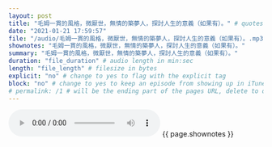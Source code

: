 ```yaml
---
layout: post
title: "毛姆一貫的風格，微厭世，無情的築夢人，探討人生的意義（如果有）。" # quotes allow forbidden characters like the colon
date: "2021-01-21 17:59:57"
file: "/audio/毛姆一貫的風格，微厭世，無情的築夢人，探討人生的意義（如果有）。.mp3"
shownotes: "毛姆一貫的風格，微厭世，無情的築夢人，探討人生的意義（如果有）。"
summary: "毛姆一貫的風格，微厭世，無情的築夢人，探討人生的意義（如果有）。"
duration: "file_duration" # audio length in min:sec
length: "file_length" # filesize in bytes
explicit: "no" # change to yes to flag with the explicit tag
block: "no" # change to yes to keep an episode from showing up in iTunes
# permalink: /1 # will be the ending part of the pages URL, delete to default to the title
---
```


<audio controls>
<source src="{{site.url}}{{site.baseurl}}{{ page.file }}" type="audio/x-mp3">
Your browser does not support the audio element.
</audio>
{{ page.shownotes }}

